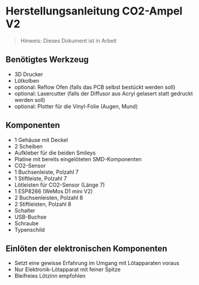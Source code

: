 # Herstellungsanleitung CO2-Ampel V2

> Hinweis: Dieses Dokument ist in Arbeit

## Benötigtes Werkzeug

* 3D Drucker
* Lötkolben
* optional: Reflow Ofen (falls das PCB selbst bestückt werden soll)
* optional: Lasercutter (falls der Diffusor aus Acryl gelasert statt gedruckt werden soll)
* optional: Plotter für die Vinyl-Folie (Augen, Mund)

## Komponenten

* 1 Gehäuse mit Deckel
* 2 Scheiben
* Aufkleber für die beiden Smileys
* Platine mit bereits eingelöteten SMD-Komponenten
* CO2-Sensor
* 1 Buchsenleiste, Polzahl 7 
* 1 Stiftleiste, Polzahl 7
* Lötleisten für CO2-Sensor (Länge 7)
* 1 ESP8266 (WeMos D1 mini V2)
* 2 Buchsenleisten, Polzahl 8 
* 2 Stiftleisten, Polzahl 8
* Schalter
* USB-Buchse
* Schraube
* Typenschild

## Einlöten der elektronischen Komponenten

* Setzt eine gewisse Erfahrung im Umgang mit Lötapparaten voraus
* Nur Elektronik-Lötapparat mit feiner Spitze
* Bleifreies Lötzinn empfohlen
